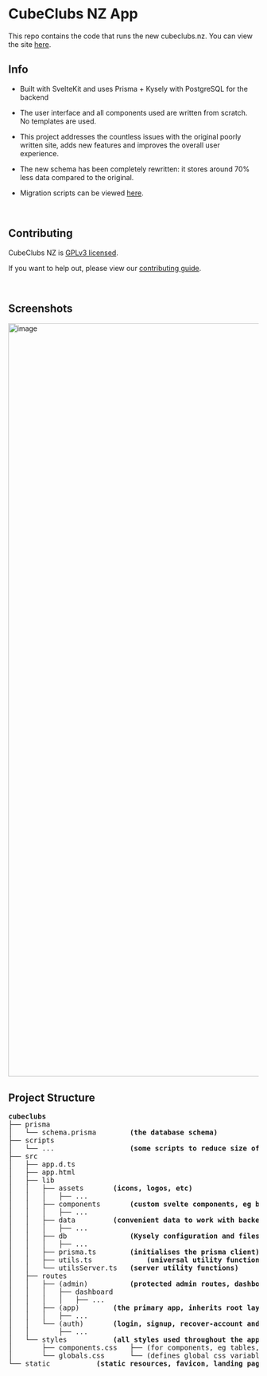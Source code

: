 # CubeClubs NZ App

This repo contains the code that runs the new cubeclubs.nz. You can view the site [here](https://www.cubeclubs.nz).


## Info
- Built with SvelteKit and uses Prisma + Kysely with PostgreSQL for the backend
- The user interface and all components used are written from scratch. No templates are used.
- This project addresses the countless issues with the original poorly written site, adds new features and improves the overall user experience.
- The new schema has been completely rewritten: it stores around 70% less data compared to the original.

- Migration scripts can be viewed [here](https://github.com/CubeClubsNZ/migrate).

<br>


## Contributing
CubeClubs NZ is [GPLv3 licensed](license).

If you want to help out, please view our [contributing guide](contributing.md).

<br>


## Screenshots
<img width="1512" alt="image" src="https://github.com/CubeClubsNZ/app/assets/65262710/cbc90e24-87a7-4a03-9a9d-34af3762e31a">


## Project Structure
<pre>
<b>cubeclubs</b>
├── prisma
│   └── schema.prisma 		<b> (the database schema) </b>
├── scripts
│   └── ... 		        <b> (some scripts to reduce size of fonts) </b>
├── src
│   ├── app.d.ts
│   ├── app.html
│   ├── lib
│   │   ├── assets 		<b> (icons, logos, etc) </b>
│   │   │   ├── ...
│   │   ├── components 		<b> (custom svelte components, eg buttons, forms etc) </b>
│   │   │   ├── ...
│   │   ├── data 		<b> (convenient data to work with backend) </b>
│   │   │   ├── ...
│   │   ├── db 		        <b> (Kysely configuration and files) </b>
│   │   │   ├── ...
│   │   ├── prisma.ts 		<b> (initialises the prisma client) </b>
│   │   ├── utils.ts 	        <b> (universal utility functions) </b>
│   │   └── utilsServer.ts 	<b> (server utility functions) </b>
│   ├── routes
│   │   ├── (admin) 		<b> (protected admin routes, dashboard) </b>
│   │   │   ├── dashboard
│   │   │   │   ├── ...
│   │   ├── (app) 		<b> (the primary app, inherits root layout with tab bar) </b>
│   │   │   ├── ...
│   │   └── (auth) 		<b> (login, signup, recover-account and logout routes) </b>
│   │       ├── ...
│   └── styles 			<b> (all styles used throughout the app, imported by root layout + grouped layouts) </b>
│       ├── components.css 	 ├── (for components, eg tables, inputs etc)
│       └── globals.css 	 └── (defines global css variables, sets colours, fonts, etc)
└── static			<b> (static resources, favicon, landing page assets) </b>
</b></pre>
